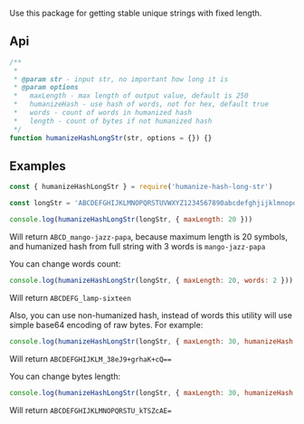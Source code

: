 Use this package for getting stable unique strings with fixed length.

## Api

```javascript
/**
 *
 * @param str - input str, no important how long it is
 * @param options
 *   maxLength - max length of output value, default is 250
 *   humanizeHash - use hash of words, not for hex, default true
 *   words - count of words in humanized hash
 *   length - count of bytes if not humanized hash
 */
function humanizeHashLongStr(str, options = {}) {}
```

## Examples 

```javascript
const { humanizeHashLongStr } = require('humanize-hash-long-str')

const longStr = 'ABCDEFGHIJKLMNOPQRSTUVWXYZ1234567890abcdefghjijklmnopqrstuvwxyz'

console.log(humanizeHashLongStr(longStr, { maxLength: 20 }))
```

Will return `ABCD_mango-jazz-papa`, because maximum length is 20 symbols, and humanized hash from full string with 3 words is `mango-jazz-papa`

You can change words count: 

```javascript
console.log(humanizeHashLongStr(longStr, { maxLength: 20, words: 2 }))
```

Will return `ABCDEFG_lamp-sixteen`

Also, you can use non-humanized hash, instead of words this utility will use simple base64 encoding of raw bytes. For example:

```javascript
console.log(humanizeHashLongStr(longStr, { maxLength: 30, humanizeHash: false }))
```

Will return `ABCDEFGHIJKLM_38eJ9+grhaK+cQ==`

You can change bytes length:

```javascript
console.log(humanizeHashLongStr(longStr, { maxLength: 30, humanizeHash: false, length: 5 }))
```

Will return `ABCDEFGHIJKLMNOPQRSTU_kTSZcAE=`
